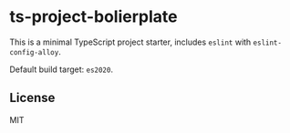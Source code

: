 # ts-project-bolierplate

This is a minimal TypeScript project starter, includes `eslint` with `eslint-config-alloy`.

Default build target: `es2020`.

## License

MIT
